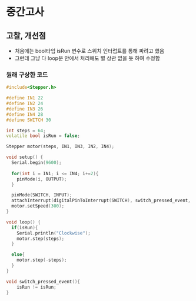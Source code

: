 # 중간고사
## 고찰, 개선점
- 처음에는 bool타입 isRun 변수로 스위치 인터럽트를 통해 짜려고 했음
- 그런데 그냥 다 loop문 안에서 처리해도 별 상관 없을 듯 하여 수정함
### 원래 구상한 코드
```c++
#include<Stepper.h>

#define IN1 22
#define IN2 24
#define IN3 26
#define IN4 28
#define SWITCH 30

int steps = 64;
volatile bool isRun = false;

Stepper motor(steps, IN1, IN3, IN2, IN4);

void setup() {
  Serial.begin(9600);
  
  for(int i = IN1; i <= IN4; i+=2){
    pinMode(i, OUTPUT);
  }

  pinMode(SWITCH, INPUT);
  attachInterrupt(digitalPinToInterrupt(SWITCH), switch_pressed_event, CHANGE);
  motor.setSpeed(300);
}

void loop() {
  if(isRun){
    Serial.println("Clockwise");
    motor.step(steps);
  }

  else{
    motor.step(-steps);
  }  
}

void switch_pressed_event(){
    isRun != isRun;
}
```